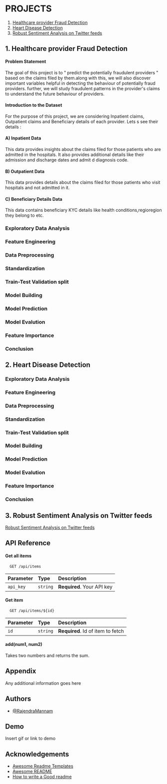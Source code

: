 # PROJECTS

1. [Healthcare provider Fraud Detection](https://github.com/rajendranaidu495/ML_Projects/tree/main/HealthCare_Provider_Fraud_Detection)
2. [Heart Disease Detection](https://github.com/rajendranaidu495/ML_Projects/tree/main/Heart%20Disease%20detection)
3. [Robust Sentiment Analysis on Twitter feeds](https://github.com/rajendranaidu495/ANLY699Project/blob/master/ANLY699%20thesis%20final_RajendraNaiduMannam.pdf)

## 1. Healthcare provider Fraud Detection

#### Problem Statement
The goal of this project is to " predict the potentially fraudulent providers " based on the claims filed by them.along with this, we will also discover important variables helpful in detecting the behaviour of potentially fraud providers. further, we will study fraudulent patterns in the provider's claims to understand the future behaviour of providers.

#### Introduction to the Dataset
For the purpose of this project, we are considering Inpatient claims, Outpatient claims and Beneficiary details of each provider. Lets s see their details :

#### A) Inpatient Data

This data provides insights about the claims filed for those patients who are admitted in the hospitals. It also provides additional details like their admission and discharge dates and admit d diagnosis code.

#### B) Outpatient Data

This data provides details about the claims filed for those patients who visit hospitals and not admitted in it.

#### C) Beneficiary Details Data

This data contains beneficiary KYC details like health conditions,regioregion they belong to etc.

### Exploratory Data Analysis

### Feature Engineering 

### Data Preprocessing 

### Standardization 

### Train-Test Validation split

### Model Building 

### Model Prediction

### Model Evalution 

### Feature Importance 

### Conclusion


## 2. Heart Disease Detection

### Exploratory Data Analysis

### Feature Engineering 

### Data Preprocessing 

### Standardization 

### Train-Test Validation split

### Model Building 

### Model Prediction

### Model Evalution 

### Feature Importance 

### Conclusion



## 3. Robust Sentiment Analysis on Twitter feeds 
[Robust Sentiment Analysis on Twitter feeds](https://github.com/rajendranaidu495/ANLY699Project/blob/master/ANLY699%20thesis%20final_RajendraNaiduMannam.pdf)
## API Reference

#### Get all items

```http
  GET /api/items
```

| Parameter | Type     | Description                |
| :-------- | :------- | :------------------------- |
| `api_key` | `string` | **Required**. Your API key |

#### Get item

```http
  GET /api/items/${id}
```

| Parameter | Type     | Description                       |
| :-------- | :------- | :-------------------------------- |
| `id`      | `string` | **Required**. Id of item to fetch |

#### add(num1, num2)

Takes two numbers and returns the sum.

  
## Appendix

Any additional information goes here

  
## Authors

- [@RajendraMannam](https://github.com/rajendranaidu495)

  
## Demo

Insert gif or link to demo

  
## Acknowledgements

 - [Awesome Readme Templates](https://awesomeopensource.com/project/elangosundar/awesome-README-templates)
 - [Awesome README](https://github.com/matiassingers/awesome-readme)
 - [How to write a Good readme](https://bulldogjob.com/news/449-how-to-write-a-good-readme-for-your-github-project)

  